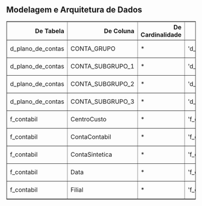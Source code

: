 
## Modelagem e Arquitetura de Dados
<div class="table-responsive">
<table border="1" class="dataframe styled-table">
  <thead>
    <tr style="text-align: right;">
      <th>De Tabela</th>
      <th>De Coluna</th>
      <th>De Cardinalidade</th>
      <th>De</th>
      <th>Para Tabela</th>
      <th>Para Coluna</th>
      <th>Para Cardinalidade</th>
      <th>Para</th>
      <th>Esta Ativo?</th>
      <th>Sentido</th>
      <th>De Para</th>
    </tr>
  </thead>
  <tbody>
    <tr>
      <td>d_plano_de_contas</td>
      <td>CONTA_GRUPO</td>
      <td>*</td>
      <td>'d_plano_de_contas'[CONTA_GRUPO]</td>
      <td>d_contas_grupo</td>
      <td>COD_CONTA</td>
      <td>1</td>
      <td>'d_contas_grupo'[COD_CONTA]</td>
      <td>True</td>
      <td>Único</td>
      <td>'d_plano_de_contas'[CONTA_GRUPO] * &lt;- 1 'd_contas_grupo'[COD_CONTA]</td>
    </tr>
    <tr>
      <td>d_plano_de_contas</td>
      <td>CONTA_SUBGRUPO_1</td>
      <td>*</td>
      <td>'d_plano_de_contas'[CONTA_SUBGRUPO_1]</td>
      <td>d_contas_subgrupo_1</td>
      <td>COD_CONTA</td>
      <td>1</td>
      <td>'d_contas_subgrupo_1'[COD_CONTA]</td>
      <td>True</td>
      <td>Único</td>
      <td>'d_plano_de_contas'[CONTA_SUBGRUPO_1] * &lt;- 1 'd_contas_subgrupo_1'[COD_CONTA]</td>
    </tr>
    <tr>
      <td>d_plano_de_contas</td>
      <td>CONTA_SUBGRUPO_2</td>
      <td>*</td>
      <td>'d_plano_de_contas'[CONTA_SUBGRUPO_2]</td>
      <td>d_contas_subgrupo_2</td>
      <td>COD_CONTA</td>
      <td>1</td>
      <td>'d_contas_subgrupo_2'[COD_CONTA]</td>
      <td>True</td>
      <td>Único</td>
      <td>'d_plano_de_contas'[CONTA_SUBGRUPO_2] * &lt;- 1 'd_contas_subgrupo_2'[COD_CONTA]</td>
    </tr>
    <tr>
      <td>d_plano_de_contas</td>
      <td>CONTA_SUBGRUPO_3</td>
      <td>*</td>
      <td>'d_plano_de_contas'[CONTA_SUBGRUPO_3]</td>
      <td>d_contas_subgrupo_3</td>
      <td>COD_CONTA</td>
      <td>1</td>
      <td>'d_contas_subgrupo_3'[COD_CONTA]</td>
      <td>True</td>
      <td>Único</td>
      <td>'d_plano_de_contas'[CONTA_SUBGRUPO_3] * &lt;- 1 'd_contas_subgrupo_3'[COD_CONTA]</td>
    </tr>
    <tr>
      <td>f_contabil</td>
      <td>CentroCusto</td>
      <td>*</td>
      <td>'f_contabil'[CentroCusto]</td>
      <td>d_centro_de_custo</td>
      <td>Centro de Custo</td>
      <td>1</td>
      <td>'d_centro_de_custo'[Centro de Custo]</td>
      <td>True</td>
      <td>Único</td>
      <td>'f_contabil'[CentroCusto] * &lt;- 1 'd_centro_de_custo'[Centro de Custo]</td>
    </tr>
    <tr>
      <td>f_contabil</td>
      <td>ContaContabil</td>
      <td>*</td>
      <td>'f_contabil'[ContaContabil]</td>
      <td>d_plano_de_contas</td>
      <td>COD_CONTA</td>
      <td>1</td>
      <td>'d_plano_de_contas'[COD_CONTA]</td>
      <td>True</td>
      <td>Único</td>
      <td>'f_contabil'[ContaContabil] * &lt;- 1 'd_plano_de_contas'[COD_CONTA]</td>
    </tr>
    <tr>
      <td>f_contabil</td>
      <td>ContaSintetica</td>
      <td>*</td>
      <td>'f_contabil'[ContaSintetica]</td>
      <td>d_estrutura_dre</td>
      <td>Conta</td>
      <td>1</td>
      <td>'d_estrutura_dre'[Conta]</td>
      <td>True</td>
      <td>Único</td>
      <td>'f_contabil'[ContaSintetica] * &lt;- 1 'd_estrutura_dre'[Conta]</td>
    </tr>
    <tr>
      <td>f_contabil</td>
      <td>Data</td>
      <td>*</td>
      <td>'f_contabil'[Data]</td>
      <td>d_calendario</td>
      <td>Data</td>
      <td>1</td>
      <td>'d_calendario'[Data]</td>
      <td>True</td>
      <td>Único</td>
      <td>'f_contabil'[Data] * &lt;- 1 'd_calendario'[Data]</td>
    </tr>
    <tr>
      <td>f_contabil</td>
      <td>Filial</td>
      <td>*</td>
      <td>'f_contabil'[Filial]</td>
      <td>d_empresas</td>
      <td>cod_empresas</td>
      <td>1</td>
      <td>'d_empresas'[cod_empresas]</td>
      <td>True</td>
      <td>Único</td>
      <td>'f_contabil'[Filial] * &lt;- 1 'd_empresas'[cod_empresas]</td>
    </tr>
  </tbody>
</table>
</div>
        